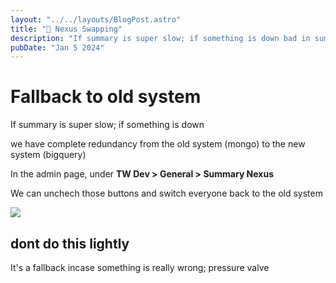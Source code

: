 ```yaml
---
layout: "../../layouts/BlogPost.astro"
title: "🔄 Nexus Swapping"
description: "If summary is super slow; if something is down bad in summary, how to switch back to the old system"
pubDate: "Jan 5 2024"
---
```


# Fallback to old system

If summary is super slow; if something is down

we have complete redundancy from the old system (mongo) to the new system (bigquery)

In the admin page, under **TW Dev > General > Summary Nexus**

We can unchech those buttons and switch everyone back to the old system

<img src="/ns1.png" /><br>

## dont do this lightly

It's a fallback incase something is really wrong; pressure valve


